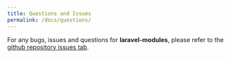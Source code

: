 ```yaml
---
title: Questions and Issues
permalink: /docs/questions/
---
```


For any bugs, issues and questions for **laravel-modules**, please refer to the [github repository issues tab](https://github.com/rawilk/laravel-modules/issues).